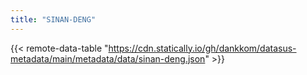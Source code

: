 ```yaml
---
title: "SINAN-DENG"
---
```


{{< remote-data-table "https://cdn.statically.io/gh/dankkom/datasus-metadata/main/metadata/data/sinan-deng.json" >}}
